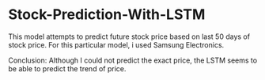 # Stock-Prediction-With-LSTM

This model attempts to predict future stock price based on last 50 days of stock price. For this particular model, i used Samsung Electronics. 

Conclusion: Although I could not predict the exact price, the LSTM seems to be able to predict the trend of price. 
